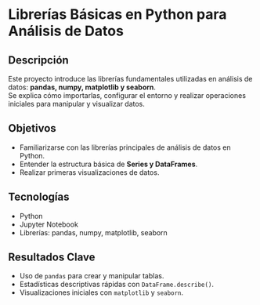 # Librerías Básicas en Python para Análisis de Datos

## Descripción
Este proyecto introduce las librerías fundamentales utilizadas en análisis de datos: **pandas, numpy, matplotlib y seaborn**.  
Se explica cómo importarlas, configurar el entorno y realizar operaciones iniciales para manipular y visualizar datos.

## Objetivos
- Familiarizarse con las librerías principales de análisis de datos en Python.
- Entender la estructura básica de **Series y DataFrames**.
- Realizar primeras visualizaciones de datos.

## Tecnologías
- Python 
- Jupyter Notebook
- Librerías: pandas, numpy, matplotlib, seaborn

## Resultados Clave
- Uso de `pandas` para crear y manipular tablas.
- Estadísticas descriptivas rápidas con `DataFrame.describe()`.
- Visualizaciones iniciales con `matplotlib` y `seaborn`.
